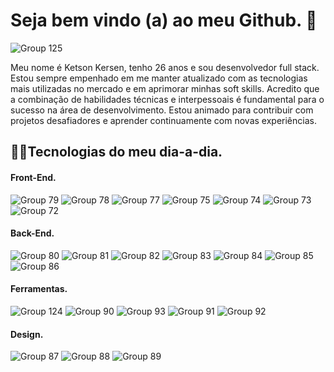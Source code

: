 # Seja bem vindo (a) ao meu Github. 🎉
![Group 125](https://github.com/user-attachments/assets/bb3858b0-06c2-488c-9bbd-a7416690ab65)

Meu nome é Ketson Kersen, tenho 26 anos e sou desenvolvedor full stack. 
Estou sempre empenhado em me manter atualizado com as tecnologias mais utilizadas no mercado e em aprimorar minhas soft skills. Acredito que a combinação de habilidades técnicas e interpessoais é fundamental para o sucesso na área de desenvolvimento. Estou animado para contribuir com projetos desafiadores e aprender continuamente com novas experiências.

## 👩‍💻Tecnologias do meu dia-a-dia.
#### Front-End.

![Group 79](https://github.com/user-attachments/assets/bb8a34b7-bb74-4121-8568-b412b7c64ab8)
![Group 78](https://github.com/user-attachments/assets/6fa7a400-9283-4bd5-9781-406a7436c3a6)
![Group 77](https://github.com/user-attachments/assets/0ab467b7-9891-41d0-a1f6-d3925077bb5e)
![Group 75](https://github.com/user-attachments/assets/7ff8b63b-9a97-4dec-a0b9-dfe44474181e)
![Group 74](https://github.com/user-attachments/assets/dc8438c1-42f6-46a0-9de6-a152a5e6bb13)
![Group 73](https://github.com/user-attachments/assets/71e7fe7a-732a-487c-a43e-9d0b00919c56)
![Group 72](https://github.com/user-attachments/assets/03d7849a-9211-4744-8905-5f9c4f049573)
<br/>

#### Back-End.
![Group 80](https://github.com/user-attachments/assets/f1140e40-3b0f-43e5-857a-2f86188e9ad4)
![Group 81](https://github.com/user-attachments/assets/218ecee9-01c8-4cd6-855c-940770203e70)
![Group 82](https://github.com/user-attachments/assets/6a98d8cd-30d1-4568-b8fd-68adeac65a55)
![Group 83](https://github.com/user-attachments/assets/a4da60db-69eb-4d6c-afe0-7996e554432b)
![Group 84](https://github.com/user-attachments/assets/d72701ed-055f-4c4c-a850-017828a2c2d4)
![Group 85](https://github.com/user-attachments/assets/4952859b-7b37-4dd2-8cba-b3471d4fbfeb)
![Group 86](https://github.com/user-attachments/assets/377f2b3c-0873-4122-9e54-3067bcc9661c)
<br/>

#### Ferramentas.
![Group 124](https://github.com/user-attachments/assets/9f8af7f9-fa81-4916-b341-b9aff42ddda1)
![Group 90](https://github.com/user-attachments/assets/fbc7d664-d64f-4ff6-9ac6-988a5dfa1dbb)
![Group 93](https://github.com/user-attachments/assets/26d27f0c-fcf1-47b4-b969-5dba6005def1)
![Group 91](https://github.com/user-attachments/assets/191729a8-463a-4846-a636-f1aaa3e1e41e)
![Group 92](https://github.com/user-attachments/assets/c4d47102-f1eb-46ec-ab35-f25dc2ef3182)
<br/>

#### Design.
![Group 87](https://github.com/user-attachments/assets/9e57afbd-af1f-4b4c-a31c-6ae9609f68c0)
![Group 88](https://github.com/user-attachments/assets/5fc7a47f-0579-4109-b3dc-ce200417eb84)
![Group 89](https://github.com/user-attachments/assets/df30f0f8-219c-48bf-afcc-bbd65a48047e)
